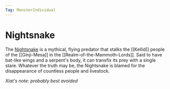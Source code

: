 ```yaml
---
Tag: MonsterIndividual
---
```

# Nightsnake
The [Nightsnake](https://pathfinderwiki.com/wiki/Nightsnake) is a mythical, flying predator that stalks the [[Kellid]] people of the [[Ginji-Mesa]] in the [[Realm-of-the-Mammoth-Lords]]. Said to have bat-like wings and a serpent's body, it can transfix its prey with a single stare. Whatever the truth may be, the Nightsnake is blamed for the disappearance of countless people and livestock.

*Xiat's note: probably best avoided*